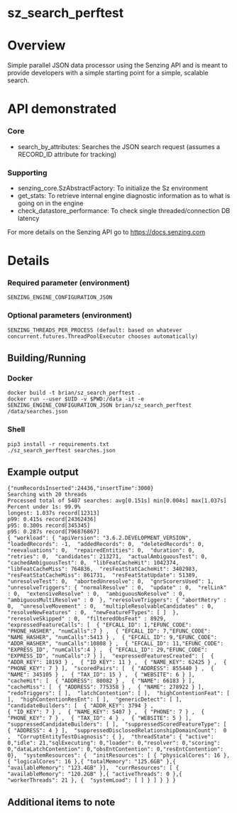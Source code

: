 # sz_search_perftest

# Overview
Simple parallel JSON data processor using the Senzing API and is meant to provide developers with a simple starting point for a simple, scalable search.

# API demonstrated
### Core
* search_by_attributes: Searches the JSON search request (assumes a RECORD_ID attribute for tracking)
### Supporting
* senzing_core.SzAbstractFactory: To initialize the Sz environment
* get_stats: To retrieve internal engine diagnostic information as to what is going on in the engine
* check_datastore_performance: To check single threaded/connection DB latency

For more details on the Senzing API go to https://docs.senzing.com

# Details

### Required parameter (environment)
```
SENZING_ENGINE_CONFIGURATION_JSON
```

### Optional parameters (environment)
```
SENZING_THREADS_PER_PROCESS (default: based on whatever concurrent.futures.ThreadPoolExecutor chooses automatically)
```

## Building/Running

### Docker
```
docker build -t brian/sz_search_perftest .
docker run --user $UID -v $PWD:/data -it -e SENZING_ENGINE_CONFIGURATION_JSON brian/sz_search_perftest /data/searches.json
```

### Shell
```
pip3 install -r requirements.txt
./sz_search_perftest searches.json
```
## Example output
```
{"numRecordsInserted":24436,"insertTime":3000}
Searching with 20 threads
Processed total of 5407 searches: avg[0.151s] min[0.004s] max[1.037s]
Percent under 1s: 99.9%
longest: 1.037s record[12313]
p99: 0.415s record[24362436]
p95: 0.300s record[345345]
p95: 0.287s record[796876867]
{ "workload": { "apiVersion": "3.6.2.DEVELOPMENT_VERSION",  "loadedRecords": -1,  "addedRecords": 0,  "deletedRecords": 0,  "reevaluations": 0,  "repairedEntities": 0,  "duration": 0,  "retries": 0,  "candidates": 213271,  "actualAmbiguousTest": 0,  "cachedAmbiguousTest": 0,  "libFeatCacheHit": 1042374,  "libFeatCacheMiss": 764836,  "resFeatStatCacheHit": 3402983,  "resFeatStatCacheMiss": 861731,  "resFeatStatUpdate": 51389,  "unresolveTest": 0,  "abortedUnresolve": 0,  "gnrScorersUsed": 1,  "unresolveTriggers": { "normalResolve" : 0,  "update" : 0,  "relLink" : 0,  "extensiveResolve" : 0,  "ambiguousNoResolve" : 0,  "ambiguousMultiResolve" : 0  }, "reresolveTriggers": { "abortRetry" : 0,  "unresolveMovement" : 0,  "multipleResolvableCandidates" : 0,  "resolveNewFeatures" : 0,  "newFeatureFTypes": [ ]  }, "reresolveSkipped" : 0,  "filteredObsFeat" : 8929,  "expressedFeatureCalls": [  { "EFCALL_ID": 1,"EFUNC_CODE": "PHONE_HASHER", "numCalls":7 } ,  { "EFCALL_ID": 7,"EFUNC_CODE": "NAME_HASHER", "numCalls":5413 } ,  { "EFCALL_ID": 9,"EFUNC_CODE": "ADDR_HASHER", "numCalls":10808 } ,  { "EFCALL_ID": 11,"EFUNC_CODE": "EXPRESS_ID", "numCalls":4 } ,  { "EFCALL_ID": 29,"EFUNC_CODE": "EXPRESS_ID", "numCalls":7 } ],  "expressedFeaturesCreated": [  { "ADDR_KEY": 18193 } ,  { "ID_KEY": 11 } ,  { "NAME_KEY": 62425 } ,  { "PHONE_KEY": 7 } ],  "scoredPairs": [  { "ADDRESS": 855440 } ,  { "NAME": 345105 } ,  { "TAX_ID": 15 } ,  { "WEBSITE": 6 } ],  "cacheHit": [  { "ADDRESS": 80082 } ,  { "NAME": 66183 } ],  "cacheMiss": [  { "ADDRESS": 775358 } ,  { "NAME": 278922 } ],  "redoTriggers": [ ],  "latchContention": [ ],  "highContentionFeat": [ ],  "highContentionResEnt": [ ],  "genericDetect": [ ],  "candidateBuilders": [  { "ADDR_KEY": 3794 } ,
{ "ID_KEY": 7 } ,  { "NAME_KEY": 5407 } ,  { "PHONE": 7 } ,  { "PHONE_KEY": 7 } ,  { "TAX_ID": 4 } ,  { "WEBSITE": 5 } ],  "suppressedCandidateBuilders": [ ],  "suppressedScoredFeatureType": [  { "ADDRESS": 4 } ],  "suppressedDisclosedRelationshipDomainCount":  0 ,  "CorruptEntityTestDiagnosis": { },  "threadState": { "active": 0,"idle": 21,"sqlExecuting": 0,"loader": 0,"resolver": 0,"scoring": 0,"dataLatchContention": 0,"obsEntContention": 0,"resEntContention": 0},  "systemResources": {  "initResources": [ { "physicalCores": 16 },{ "logicalCores": 16 },{ "totalMemory": "125.6GB" },{ "availableMemory": "123.4GB" }],  "currResources": [ { "availableMemory": "120.2GB" },{ "activeThreads": 0 },{ "workerThreads": 21 }, {  "systemLoad": [ ] } ] } } }

```

## Additional items to note

